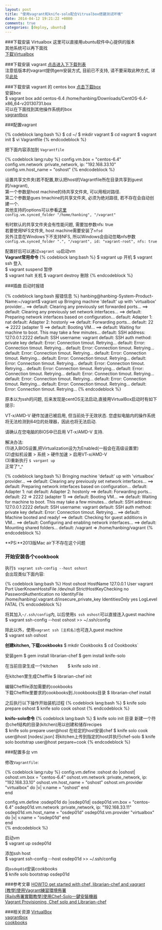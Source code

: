 ```yaml
---
layout: post
title: "使用vagrant和knife-solo配合Vitrualbox搭建测试环境"
date: 2014-04-12 19:21:22 +0800
comments: true
categories: [deploy, ubuntu]
---
```

###下载安装 Virtualbox
这里可以直接用ubuntu软件中心提供的版本    
其他系统可以再下面找  
[下载Virtualbox](https://www.virtualbox.org/wiki/Downloads)

###下载安装 vagrant
[点击进入下下载列表](https://www.vagrantup.com/downloads.html)  
注意低版本的vagrant提供gem安装方式, 目前已不支持, 请不要采取此种方式, 详见[此处](http://mitchellh.com/abandoning-rubygems)    

###下载安装 vagrant 的 centos box
[点击下载box](http://developer.nrel.gov/downloads/vagrant-boxes/CentOS-6.4-x86_64-v20130731.box)  
安装box    
    $ vagrant box add centos-6.4 /home/hanbing/Downloads/CentOS-6.4-x86_64-v20130731.box  
可以在下面找到其他操作系统的box  
[vagrantbox](http://www.vagrantbox.es/)  

###配置vagrant

{% codeblock lang:bash %}
$ cd ~/
$ mkdir vagrant
$ cd vagrant
$ vagrant init
$ vi Vagrantfile
{% endcodeblock %}
    
把下面内容添加到 `Vagrantfile`  

{% codeblock lang:ruby %}
config.vm.box = "centos-6.4"
config.vm.network :private_network, ip: "192.168.33.10"
config.vm.host_name = "oshost"
{% endcodeblock %}
  
设置共享文件夹(若不配置,默认把host的Vagrantfile所在目录共享到guest的/vagrant),  
第一个参数是host machine的待共享文件夹, 可以用相对路径.   
第二个参数是gues tmachine的共享文件夹, 必须为绝对路径, 若不存在会自动创建一个.    
其他支持的options可以参看[这里](http://docs.vagrantup.com/v2/synced-folders/basic_usage.html)  
`config.vm.synced_folder "/home/hanbing", "/vagrant"`

有时默认的共享文件夹会有性能问题, 需要加参数nfs: true  
若要使用NFS文件夹, host machine需要安装了`nfsd`  
另外注意在Windows下不支持NFS, 所以Windows会自动忽略nfs参数  
`config.vm.synced_folder ".", "/vagrant", id: "vagrant-root", nfs: true`

配置好后可以通过`vagrant up`启动vm  
**Vagrant常用命令**
{% codeblock lang:bash %}
$ vagrant up 开机 
$ vagrant ssh 登⼊  
$ vagrant suspend 暂停  
$ vagrant halt 关机
$ vagrant destroy 刪除 
{% endcodeblock %}    

###插曲 启动时报错

{% codeblock lang:bash 报错信息 %}
hanbing@hanbing-System-Product-Name:~/vagrant$ vagrant up
Bringing machine 'default' up with 'virtualbox' provider...
==> default: Clearing any previously set forwarded ports...
==> default: Clearing any previously set network interfaces...
==> default: Preparing network interfaces based on configuration...
    default: Adapter 1: nat
    default: Adapter 2: hostonly
==> default: Forwarding ports...
    default: 22 => 2222 (adapter 1)
==> default: Booting VM...
==> default: Waiting for machine to boot. This may take a few minutes...
    default: SSH address: 127.0.0.1:2222
    default: SSH username: vagrant
    default: SSH auth method: private key
    default: Error: Connection timout. Retrying...
    default: Error: Connection timout. Retrying...
    default: Error: Connection timout. Retrying...
    default: Error: Connection timout. Retrying...
    default: Error: Connection timout. Retrying...
    default: Error: Connection timout. Retrying...
    default: Error: Connection timout. Retrying...
    default: Error: Connection timout. Retrying...
    default: Error: Connection timout. Retrying...
    default: Error: Connection timout. Retrying...
    default: Error: Connection timout. Retrying...
    default: Error: Connection timout. Retrying...
    default: Error: Connection timout. Retrying...
    default: Error: Connection timout. Retrying...
    default: Error: Connection timout. Retrying...
{% endcodeblock %}        

原本以为ssh的问题, 后来发现是centOS无法启动,直接用VirtualBox启动时有如下提示:
>
  VT-x/AMD-V 硬件加速已被启用, 但当前处于无效状态. 您虚拟电脑内的操作系统将无法检测到64位的处理器，因此也将无法启动.
>
  请确认在您电脑的BIOS中已启用 VT-x/AMD-V 支持.

解决办法:  
(1)进入BIOS设置,把Virtualization设为为Enabled(一般会在高级设置里)  
(2)虚拟机设置 > 系统 > 硬件加速 > 启用VT-x/AMD-V  
(3)重新执行 `$ vargant up`  
正常了^_^

{% codeblock lang:bash %}
Bringing machine 'default' up with 'virtualbox' provider...
==> default: Clearing any previously set network interfaces...
==> default: Preparing network interfaces based on configuration...
    default: Adapter 1: nat
    default: Adapter 2: hostonly
==> default: Forwarding ports...
    default: 22 => 2222 (adapter 1)
==> default: Booting VM...
==> default: Waiting for machine to boot. This may take a few minutes...
    default: SSH address: 127.0.0.1:2222
    default: SSH username: vagrant
    default: SSH auth method: private key
    default: Error: Connection timout. Retrying...
==> default: Machine booted and ready!
==> default: Checking for guest additions in VM...
==> default: Configuring and enabling network interfaces...
==> default: Mounting shared folders...
    default: /vagrant => /home/hanbing/vagrant
{% endcodeblock %}

**PS:**2013版Mac air下不存在这个问题

### 开始安装各个cookbook
执行`$ vagrant ssh-config --host oshost`  
会出现类似下面内容:

{% codeblock lang:bash %}
Host oshost
  HostName 127.0.0.1
  User vagrant
  Port 
  UserKnownHostsFile /dev/null
  StrictHostKeyChecking no
  PasswordAuthentication no
  IdentityFile /home/hanbing/.vagrant.d/insecure_private_key
  IdentitiesOnly yes
  LogLevel FATAL
{% endcodeblock %}  

将其加入`~/.ssh/config`内, 以后使用`$ ssh oshost`可以直接连入guest machine  
    $ vagrant ssh-config --host oshost >> ~/.ssh/config

除此以外，使用`vagrant ssh [主机名]`也可连入guest machine  
    $ vagrant ssh oshost

**创建kitchen, 下载cookbooks**
    $ mkdir Cookbooks
    $ cd Cookbooks`  

安装gem
    $ gem install librarian-chef
    $ gem install knife-solo  

在当前目录生成一个kitchen　　
    $ knife solo init .

在kitchen里生成Cheffile
    $ librarian-chef init  

编辑Cheffile添加需要的cookbooks  
下载Cheffile里要求的cookbooks到./cookbooks目录
    $ librarian-chef install

之后执行以下操作开始装机过程
{% codeblock lang:bash %}
$ knife solo prepare oshost
$ knife solo cook oshost
{% endcodeblock %}   

**knifo-solo命令**
{% codeblock lang:bash %}
$ knife solo init 目录                               新建一个符合chef结构的目录(kitchen)用以创建和储存recipes  
$ knife solo prepare user@host                      在给定的host安装chef
$ knife solo cook user@host [nodes/<hostname>.json] 将kitchen上传到指定的host并执行chef-solo
$ knife solo bootstrap user@host                    perpare+cook
{% endcodeblock %} 

###配置多台 vm

修改`Vagrantfile`:

{% codeblock lang:ruby %}
  config.vm.define :oshost do |oshost|
    oshost.vm.box = "centos-6.4"
    oshost.vm.network :private_network, ip: "192.168.33.10"
    oshost.vm.host_name = "oshost"
    oshost.vm.provider "virtualbox" do |v|
      v.name = "oshost"
    end        
  end
 
  config.vm.define :osdep01d do |osdep01d|
    osdep01d.vm.box = "centos-6.4"
    osdep01d.vm.network :private_network, ip: "192.168.33.11"
    osdep01d.vm.host_name = "osdep01d"
    osdep01d.vm.provider "virtualbox" do |v|
      v.name = "osdep01d"
    end        
  end  
{% endcodeblock %}


启动vm  
    $ vagrant up osdep01d

添加ssh host  
    $ vagrant ssh-config --host osdep01d >> ~/.ssh/config

向`osdep01d`安装cookbooks  
    $ knife solo bootstrap osdep01d

###参考文章
[HOWTO get started with chef, librarian-chef and vagrant](https://fak3r.com/2013/08/30/howto-get-started-with-chef-librarian-chef-and-vagrant/)  
[[教學]使用Vagrant練習環境佈署](http://gogojimmy.net/2013/05/26/vagrant-tutorial/)  
[[Rails佈署實戰教學]使用Chef-Solo一鍵安裝機器](http://gogojimmy.net/2013/06/01/Chef-Solo-Basic-with-Vagrant/)  
[Vagrant Provisioning, Chef solo and Librarian-chef](http://tumblr.nrako.com/post/22320729770/vagrant-chef-librarian)  

###相关资源
[VirtualBox](https://www.virtualbox.org/wiki/Downloads)  
[vagrantbox](http://www.vagrantbox.es/)  
[cookbooks](http://community.opscode.com/cookbooks)  